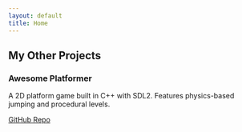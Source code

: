 ```yaml
---
layout: default
title: Home
---
```

<section id="projects">
  <h2>My Other Projects</h2>

  <div class="project">
    <h3>Awesome Platformer</h3>
    <p>A 2D platform game built in C++ with SDL2. Features physics-based jumping and procedural levels.</p>
    <a href="https://github.com/KristianKKD/awesome-platformer">GitHub Repo</a>
  </div>

</section>
